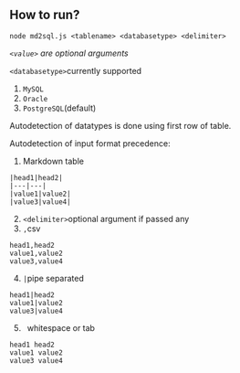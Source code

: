 ## How to run?
```
node md2sql.js <tablename> <databasetype> <delimiter>
```
*`<value>` are optional arguments*

`<databasetype>`currently supported
1. `MySQL`
2. `Oracle`
3. `PostgreSQL`(default)

Autodetection of datatypes is done using first row of table.

Autodetection of input format precedence:
1. Markdown table
```
|head1|head2|
|---|---|
|value1|value2|
|value3|value4|
```
2. `<delimiter>`optional argument if passed any
3. `,`csv
```
head1,head2
value1,value2
value3,value4
```
4. `|`pipe separated
```
head1|head2
value1|value2
value3|value4
```
5. ` `whitespace or tab
```
head1 head2
value1 value2
value3 value4
```
